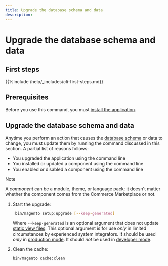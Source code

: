 ```yaml
---
title: Upgrade the database schema and data
description:
---
```


# Upgrade the database schema and data

## First steps

{{%include /help/_includes/cli-first-steps.md}}

## Prerequisites

Before you use this command, you must [install the application](../advanced.md).

## Upgrade the database schema and data

Anytime you perform an action that causes the [database schema](https://glossary.magento.com/database-schema) or data to change, you must update them by running the command discussed in this section. A partial list of reasons follows:

*  You upgraded the application using the command line
*  You installed or updated a component using the command line
*  You enabled or disabled a component using the command line

>[!NOTE]
>
>A *component* can be a module, theme, or language pack; it doesn't matter whether the component comes from the Commerce Marketplace or not.

1. Start the upgrade:

   ```bash
    bin/magento setup:upgrade [--keep-generated]
    ```

    Where `--keep-generated` is an optional argument that does not update [static view files](https://experienceleague.adobe.com/docs/commerce-operations/configuration-guide/cli/static-view/static-view-file-deployment.html). This optional argument is for use *only* in limited circumstances by experienced system integrators. It should be used *only* in [production mode](https://experienceleague.adobe.com/docs/commerce-operations/configuration-guide/setup/application-modes.html#production-mode). It should *not* be used in [developer mode](hhttps://experienceleague.adobe.com/docs/commerce-operations/configuration-guide/setup/application-modes.html#developer-mode).

1. Clean the cache:

   ```bash
   bin/magento cache:clean
   ```
